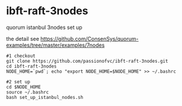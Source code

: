 # ibft-raft-3nodes
quorum istanbul 3nodes set up

the detail see https://github.com/ConsenSys/quorum-examples/tree/master/examples/7nodes


```
#1 checkout
git clone https://github.com/passionofvc/ibft-raft-3nodes.git
cd ibft-raft-3nodes
NODE_HOME=`pwd`; echo "export NODE_HOME=$NODE_HOME" >> ~/.bashrc

#2 set up
cd $NODE_HOME
source ~/.bashrc
bash set_up_istanbul_nodes.sh
```
